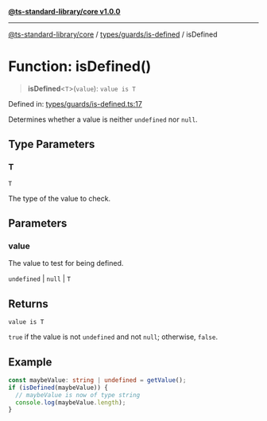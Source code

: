 [**@ts-standard-library/core v1.0.0**](../../../../README.md)

***

[@ts-standard-library/core](../../../../modules.md) / [types/guards/is-defined](../README.md) / isDefined

# Function: isDefined()

> **isDefined**\<`T`\>(`value`): `value is T`

Defined in: [types/guards/is-defined.ts:17](https://github.com/gabaudette/ts-stdlib/blob/ea80ba1db09c741e99f8cb19e94e5a29b81b623b/packages/core/src/types/guards/is-defined.ts#L17)

Determines whether a value is neither `undefined` nor `null`.

## Type Parameters

### T

`T`

The type of the value to check.

## Parameters

### value

The value to test for being defined.

`undefined` | `null` | `T`

## Returns

`value is T`

`true` if the value is not `undefined` and not `null`; otherwise, `false`.

## Example

```typescript
const maybeValue: string | undefined = getValue();
if (isDefined(maybeValue)) {
  // maybeValue is now of type string
  console.log(maybeValue.length);
}
```
